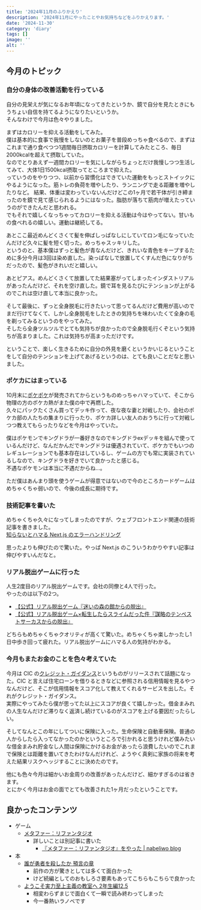 ```yaml
---
title: '2024年11月のふりかえり'
description: '2024年11月にやったことやお気持ちなどをふりかえります。'
date: '2024-11-30'
category: 'diary'
tags: []
image: ''
alt: ''
---
```


## 今月のトピック

### 自分の身体の改善活動を行っている

自分の見栄えが気になるお年頃になってきたというか、鏡で自分を見たときにもうちょい自信を持てるようになりたいというか。  
そんなわけで今月は色々やりました。

まずはカロリーを抑える活動をしてみた。  
僕は基本的に食事で我慢をしないのとお菓子を普段めっちゃ食べるので、まずはこれまで通り食べつつ1週間毎日摂取カロリーを計算してみたところ、毎日2000kcalを超えて摂取していた。  
なのでとりあえず一週間カロリーを気にしながらちょっとだけ我慢しつつ生活してみて、大体1日1500kcal摂取ってところまで抑えた。  
っていうのをやりつつ、以前から習慣化はできていた運動をもっとストイックにやるようになった。筋トレの負荷を増やしたり、ランニングで走る距離を増やしたりなど。
結果、体重は変わっていないんだけどこの1ヶ月で若干体が引き締まったのを鏡で見て感じられるようにはなった。脂肪が落ちて筋肉が増えたっていうのができたんだと思われる。  
でもそれで嬉しくなっちゃってカロリーを抑える活動は今はやってない。甘いもの食べれるの嬉しい。運動は継続してる。

あとここ最近めんどくさくて髪を伸ばしっぱなしにしていてロン毛になっていたんだけど久々に髪を短く切った。めっちゃスッキリした。  
というのと、基本僕はずっと髪色が青なんだけど、きれいな青色をキープするために多分今月は3回は染め直した。染っぱなしで放置してくすんだ色になりがちだったので、髪色がきれいだと嬉しい。

あとピアス。めんどくさくて放置してた結果塞がってしまったインダストリアルがあったんだけど、それを空け直した。鏡で耳を見るたびにテンションが上がるのでこれは空け直して本当に良かった。

そして最後に、ずっと全身脱毛に行きたいって思ってるんだけど費用が高いのでまだ行けてなくて、しかし全身脱毛をしたときの気持ちを味わいたくて全身の毛を剃ってみるというのをやってみた。  
そしたら全身ツルツルでとても気持ちが良かったので全身脱毛行くぞという気持ちが高まりました。これは気持ちが高まっただけです。

ということで、楽しく生きるために自分の外見を磨くというかいじるということをして自分のテンションを上げてあげるというのは、とても良いことだなと思いました。

### ポケカにはまっている

10月末に[ポケポケ](https://www.pokemontcgpocket.com/ja/)が発売されてからというものめっちゃハマっていて、そこから物理の方のポケカ熱がまた僕の中で再燃した。  
久々にパックたくさん買ってデッキ作って、夜な夜な妻と対戦したり、会社のポケカ部の人たちの集まりに行ったり、ポケカ詳しい友人のおうちに行って対戦しつつ教えてもらったりなどを今月はやっていた。

僕はポケモンでキングドラが一番好きなのでキングドラexデッキを組んで使っているんだけど、なんだかんだでキングドラは優遇されていて、ポケカでもいつのレギュレーションでも基本存在はしているし、ゲームの方でも常に実装されているしなので、キングドラを好きでいて良かったと感じる。  
不遇なポケモンは本当に不遇だからね…。

ただ僕はあんまり頭を使うゲームが得意ではないので今のところカードゲームはめちゃくちゃ弱いので、今後の成長に期待です。

### 技術記事を書いた

めちゃくちゃ久々になってしまったのですが、ウェブフロントエンド関連の技術記事を書きました。  
[知らないとハマる Next.js のエラーハンドリング](https://zenn.dev/nabeliwo/articles/02f8cfcc596bb9)

思ったよりも伸びたので驚いた。やっぱ Next.js のこういうわかりやすい記事は伸びやすいんだなと。

### リアル脱出ゲームに行った

人生2度目のリアル脱出ゲームです。会社の同僚と4人で行った。  
やったのは以下の2つ。

- [【公式】リアル脱出ゲーム『迷いの森の館からの脱出』](https://mysterycircus.jp/s/9magic/)
- [【公式】リアル脱出ゲーム×転生したらスライムだった件『謀略のテンペストサーカスからの脱出』](https://realdgame.jp/s/tensura/)

どちらもめちゃくちゃクオリティが高くて驚いた。めちゃくちゃ楽しかったし1日中歩き回って疲れた。リアル脱出ゲームにハマる人の気持がわかる。

### 今月もまたお金のことを色々考えていた

今月は CIC の[クレジット・ガイダンス](https://www.cic.co.jp/credit-guidance/)というものがリリースされて話題になった。CIC と言えば住宅ローンを借りるときなどに参照される信用情報を見るやつなんだけど、そこが信用情報をスコア化して教えてくれるサービスを出した。それがクレジット・ガイダンス。  
実際にやってみたら僕が思ってた以上にスコアが良くて嬉しかった。借金まみれの人生なんだけど滞りなく返済し続けているのがスコアを上げる要因だったらしい。

そしてなんとこの年にしてついに保険に入った。生命保険と自動車保険。普通の人からしたら入ってなかったのかというところで引かれると思うけれど僕みたいな借金まみれ貯金なし人間は保険にかけるお金があったら浪費したいのでこれまで保険とは距離を置いてきたわけなんだけれど、ようやく真剣に家族の将来を考えた結果リスクヘッジすることに決めたのです。

他にも色々今月は細かいお金周りの改善があったんだけど、細かすぎるのは省きます。  
とにかく今月はお金の面でとても改善された1ヶ月だったということです。

## 良かったコンテンツ

- ゲーム
  - [メタファー：リファンタジオ](https://rpg.jp/)
    - 詳しいことは別記事に書いた
      -  [『メタファー：リファンタジオ』をやった | nabeliwo blog](https://www.nabeliwo.blue/blog/2024/11/metaphor-re-fantazio)
- 本
  - [誰が勇者を殺したか 預言の章](https://www.amazon.co.jp/dp/4041152305)
    - 前作の方が驚きとしては多くて面白かった
    - けど続編としてのおもしろさ要素もあってこちらもこちらで良かった
  - [ようこそ実力至上主義の教室へ 2年生編12.5](https://www.kadokawa.co.jp/product/322408000118/)
    - 相変わらずまじで面白くて一瞬で読み終わってしまった
    - 今一番熱いラノベです

